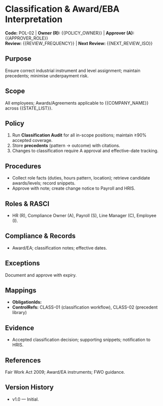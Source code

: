 # Classification & Award/EBA Interpretation

**Code:** POL-02 | **Owner (R):** {{POLICY_OWNER}} | **Approver (A):** {{APPROVER_ROLE}}  
**Review:** {{REVIEW_FREQUENCY}} | **Next Review:** {{NEXT_REVIEW_ISO}}

## Purpose
Ensure correct industrial instrument and level assignment; maintain precedents; minimise underpayment risk.

## Scope
All employees; Awards/Agreements applicable to {{COMPANY_NAME}} across {{STATE_LIST}}.

## Policy
1. Run **Classification Audit** for all in-scope positions; maintain ≥90% accepted coverage.  
2. Store **precedents** (pattern → outcome) with citations.  
3. Changes to classification require A approval and effective-date tracking.

## Procedures
- Collect role facts (duties, hours pattern, location); retrieve candidate awards/levels; record snippets.  
- Approve with note; create change notice to Payroll and HRIS.

## Roles & RASCI
- HR (R), Compliance Owner (A), Payroll (S), Line Manager (C), Employee (I).

## Compliance & Records
- Award/EA; classification notes; effective dates.

## Exceptions
Document and approve with expiry.

## Mappings
- **ObligationIds:**  
- **ControlRefs:** CLASS-01 (classification workflow), CLASS-02 (precedent library)

## Evidence
- Accepted classification decision; supporting snippets; notification to HRIS.

## References
Fair Work Act 2009; Award/EA instruments; FWO guidance.

## Version History
- v1.0 — Initial.
